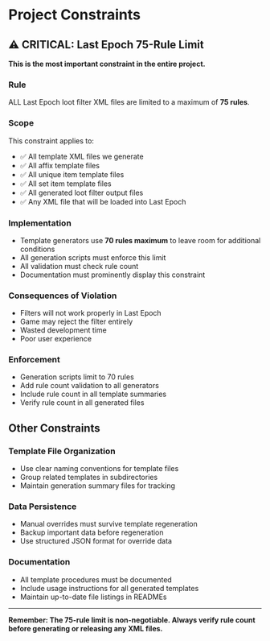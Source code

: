 # Project Constraints

## ⚠️ CRITICAL: Last Epoch 75-Rule Limit

**This is the most important constraint in the entire project.**

### Rule
ALL Last Epoch loot filter XML files are limited to a maximum of **75 rules**.

### Scope
This constraint applies to:
- ✅ All template XML files we generate
- ✅ All affix template files
- ✅ All unique item template files
- ✅ All set item template files
- ✅ All generated loot filter output files
- ✅ Any XML file that will be loaded into Last Epoch

### Implementation
- Template generators use **70 rules maximum** to leave room for additional conditions
- All generation scripts must enforce this limit
- All validation must check rule count
- Documentation must prominently display this constraint

### Consequences of Violation
- Filters will not work properly in Last Epoch
- Game may reject the filter entirely
- Wasted development time
- Poor user experience

### Enforcement
- Generation scripts limit to 70 rules
- Add rule count validation to all generators
- Include rule count in all template summaries
- Verify rule count in all generated files

## Other Constraints

### Template File Organization
- Use clear naming conventions for template files
- Group related templates in subdirectories
- Maintain generation summary files for tracking

### Data Persistence
- Manual overrides must survive template regeneration
- Backup important data before regeneration
- Use structured JSON format for override data

### Documentation
- All template procedures must be documented
- Include usage instructions for all generated templates
- Maintain up-to-date file listings in READMEs

---

**Remember: The 75-rule limit is non-negotiable. Always verify rule count before generating or releasing any XML files.**
